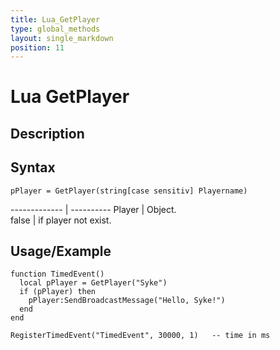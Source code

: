 ```yaml
---
title: Lua_GetPlayer
type: global_methods
layout: single_markdown
position: 11
---
```


# Lua GetPlayer

## Description

## Syntax

```
pPlayer = GetPlayer(string[case sensitiv] Playername)
```

------------- | ----------
Player        | Object.         
false         | if player not exist.

## Usage/Example

```
function TimedEvent()
  local pPlayer = GetPlayer("Syke")
  if (pPlayer) then
    pPlayer:SendBroadcastMessage("Hello, Syke!")
  end
end
 
RegisterTimedEvent("TimedEvent", 30000, 1)   -- time in ms
```
